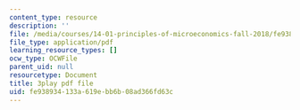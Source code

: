 ```yaml
---
content_type: resource
description: ''
file: /media/courses/14-01-principles-of-microeconomics-fall-2018/fe938934133a619ebb6b08ad366fd63c_tCKk22kaZi4.pdf
file_type: application/pdf
learning_resource_types: []
ocw_type: OCWFile
parent_uid: null
resourcetype: Document
title: 3play pdf file
uid: fe938934-133a-619e-bb6b-08ad366fd63c
---
```

